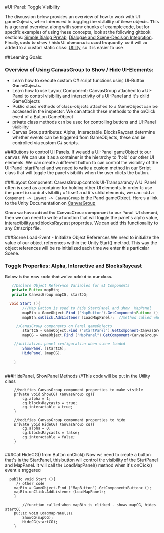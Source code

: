 #UI-Panel: Toggle Visibility

The discussion below provides an overview of how to work with UI gameObjects, when interested in toggling the visibility of these objects.  This is a general overview, along with some chunks of example code, but for specific examples of using these concepts, look at the following gitbook sections: [Simple Dialog Prefab](/simple-dialog-prefab.md), [Dialogue and Scene-Decision Integration](/dialogue-and-scene-decision-integration.md).  Finally, code to show / hide UI elements is used frequently, so it will be added to a custom static class: [Utility](/utility_-_static_class.md), so it is easier to use.

##Learning Goals:
### Overview of Using CanvasGroup to Show / Hide UI-Elements:  
- Learn how to execute custom C# script functions using UI-Button GameObjects.
- Learn how to use Layout Component: CanvasGroup attached to a UI-Panel to control visibility and interactivity of a UI-Panel and it's child GameObjects
- Public class methods of class-objects attached to a GameObject can be accessed in the inspector.  We can attach these methods to the onClick event of a Button GameObject
- private class methods can be used for controlling buttons and UI-Panel visibility
- Canvas Group attributes:  Alpha, Interactable, BlocksRaycast determine whether events can be triggered from GameObjects, these can be controlled via custom C# scripts.

###Buttons to control UI Panels.
If we add a UI-Panel gameObject to our canvas.  We can use it as a container in the hierarchy to 'hold' our other UI elements. We can create a different button to can control the visibility of the UI-Panel:  startPanel and we need to write a custom method in our Script class that will toggle the panel visibility when the user clicks the button. 

###Layout Component: CanvasGroup controls UI-Transparancy
A UI Panel often is used as a container for holding other UI elements.  In order to use the panel to control visibility of itself and it's child elements, we can add a ``Component -> Layout -> CanvasGroup`` to the Panel gameObject.   Here's a link to the Unity Documentation on [CanvasGroup](http://docs.unity3d.com/Manual/class-CanvasGroup.html)

Once we have added the CanvasGroup component to our Panel-UI element, then we can need to write a function that will toggle the panel's alpha value, interactibility,and blocksRaycast properties.  We can add this functionality to any C# script file.  

###Scene Load-Event - Initialize Object References
We need to initialize the value of our object references within the Unity Start() method.  This way the object references will be re-initialized each time we enter this particular Scene. 

### Toggle Properties: Alpha, Interactive and BlocksRaycast 

Below is the new code that we've added to  our class.  

```java
   //Declare Object Reference Variables for UI Components
   private Button mapBtn;
   private CanvasGroup mapCG, startCG;
	
  void Start (){
	    ///Map Button is used to hide StartPanel and show  MapPanel
		mapBtn = GameObject.Find ("MapButton").GetComponent<Button> ();
		mapBtn.onClick.AddListener (LoadMapPanel);  //method called when mapBtn is clicked

     //CanasGroup components on Panel gameObjects
        startCG = GameObject.Find ("StartPanel").GetComponent<CanvasGroup> ();
		mapCG = GameObject.Find ("MapPanel").GetComponent<CanvasGroup> ();

    //initializes panel configuration when scene loaded
		ShowPanel (startCG);
		HidePanel (mapCG);
		
	}
	
```
	
###HidePanel, ShowPanel Methods
///This code will be put in the Utility class
```
	//Modifies CanvasGroup component properties to make visible
	private void ShowCG( CanvasGroup cg){
		cg.alpha = 1;
		cg.blocksRaycasts = true;
		cg.interactable = true;
	}

    //Modifies CanvasGroup component properties to hide
	private void HideCG( CanvasGroup cg){
		cg.alpha = 0;
		cg.blocksRaycasts = false;
		cg.interactable = false;
	}
	
```

###Call HideCG() from Button onClick()
Now we need to create a button that's in the StartPanel, this button will control the visibility of the StartPanel and MapPanel.  It will call the LoadMapPanel() method when it's onClick() event is triggered.


```
  public void Start (){
     // other code
    mapBtn = GameObject.Find ("MapButton").GetComponent<Button> ();
	mapBtn.onClick.AddListener (LoadMapPanel);
	}
		
		//function called when mapBtn is clicked - shows mapCG, hides startCG
    public void LoadMapPanel(){
        ShowCG(mapCG);
        HideCG(startCG);
    }

```

